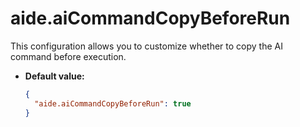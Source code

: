 # aide.aiCommandCopyBeforeRun

This configuration allows you to customize whether to copy the AI command before execution.

- **Default value:**

  ```json
  {
    "aide.aiCommandCopyBeforeRun": true
  }
  ```
